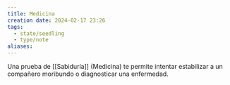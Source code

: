 ```yaml
---
title: Medicina
creation date: 2024-02-17 23:26
tags:
  - state/seedling
  - type/note
aliases:
---
```

Una prueba de [[Sabiduría]] (Medicina) te permite intentar estabilizar a un compañero moribundo o diagnosticar una enfermedad.
